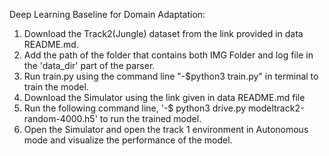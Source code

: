 Deep Learning Baseline for Domain Adaptation:
1) Download the Track2(Jungle) dataset from the link provided in data README.md.
2) Add the path of the folder that contains both IMG Folder and log file in the 'data_dir' part of the parser.
3) Run train.py  using the command line "-$python3 train.py" in terminal to train the model.
4) Download the Simulator using the link given in data README.md file
5) Run the following command line, '-$ python3 drive.py modeltrack2-random-4000.h5' to run the trained model.
6) Open the Simulator and open the track 1 environment in Autonomous mode and visualize the performance of the model.

